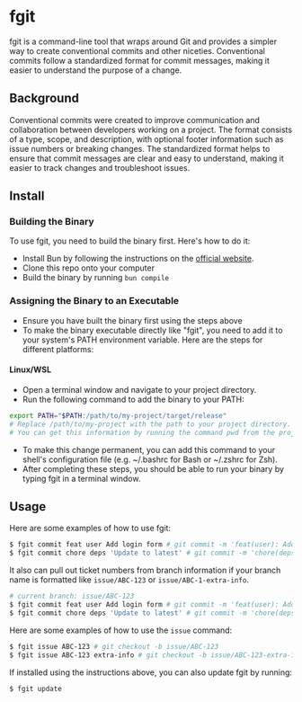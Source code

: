 # fgit

fgit is a command-line tool that wraps around Git and provides a simpler way to create conventional commits and other niceties. Conventional commits follow a standardized format for commit messages, making it easier to understand the purpose of a change.

## Background

Conventional commits were created to improve communication and collaboration between developers working on a project. The format consists of a type, scope, and description, with optional footer information such as issue numbers or breaking changes. The standardized format helps to ensure that commit messages are clear and easy to understand, making it easier to track changes and troubleshoot issues.

## Install

### Building the Binary

To use fgit, you need to build the binary first. Here's how to do it:

- Install Bun by following the instructions on the [official website](https://bun.sh/).
- Clone this repo onto your computer
- Build the binary by running `bun compile`

### Assigning the Binary to an Executable

- Ensure you have built the binary first using the steps above
- To make the binary executable directly like "fgit", you need to add it to your system's PATH environment variable. Here are the steps for different platforms:

#### Linux/WSL

- Open a terminal window and navigate to your project directory.
- Run the following command to add the binary to your PATH:

```bash
export PATH="$PATH:/path/to/my-project/target/release"
# Replace /path/to/my-project with the path to your project directory.
# You can get this information by running the command pwd from the project directory.
```

- To make this change permanent, you can add this command to your shell's configuration file (e.g. ~/.bashrc for Bash or ~/.zshrc for Zsh).
- After completing these steps, you should be able to run your binary by typing fgit in a terminal window.

## Usage

Here are some examples of how to use fgit:

```bash
$ fgit commit feat user Add login form # git commit -m 'feat(user): Add login form'
$ fgit commit chore deps 'Update to latest' # git commit -m 'chore(deps): Update to latest'
```

It also can pull out ticket numbers from branch information if your branch name is formatted like `issue/ABC-123` or `issue/ABC-1-extra-info`.

```bash
# current branch: issue/ABC-123
$ fgit commit feat user Add login form # git commit -m 'feat(user): Add login form [ABC-123]'
$ fgit commit chore deps 'Update to latest' # git commit -m 'chore(deps): Update to latest [ABC-123]'
```

Here are some examples of how to use the `issue` command:

```bash
$ fgit issue ABC-123 # git checkout -b issue/ABC-123
$ fgit issue ABC-123 extra-info # git checkout -b issue/ABC-123-extra-info
```

If installed using the instructions above, you can also update fgit by running:

```bash
$ fgit update
```
